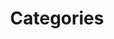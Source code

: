 ---
title: Categories
# layout: archive-taxonomy
# type: categories
# menu:
#   main:
#     weight: 4
layout: categories
permalink: /categories
---